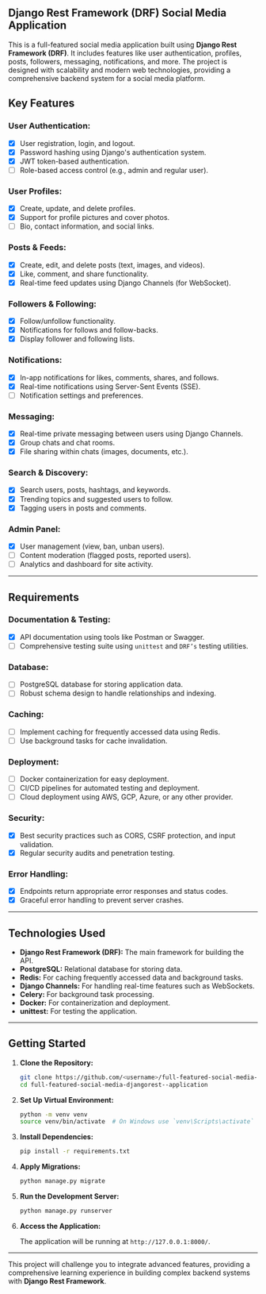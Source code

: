 ## Django Rest Framework (DRF) Social Media Application

This is a full-featured social media application built using **Django Rest Framework (DRF)**. It includes features like user authentication, profiles, posts, followers, messaging, notifications, and more. The project is designed with scalability and modern web technologies, providing a comprehensive backend system for a social media platform.

## Key Features

### User Authentication:
- [x] User registration, login, and logout.
- [x] Password hashing using Django's authentication system.
- [x] JWT token-based authentication.
- [ ] Role-based access control (e.g., admin and regular user).

### User Profiles:
- [x] Create, update, and delete profiles.
- [x] Support for profile pictures and cover photos.
- [ ] Bio, contact information, and social links.

### Posts & Feeds:
- [x] Create, edit, and delete posts (text, images, and videos).
- [x] Like, comment, and share functionality.
- [x] Real-time feed updates using Django Channels (for WebSocket).

### Followers & Following:
- [x] Follow/unfollow functionality.
- [x] Notifications for follows and follow-backs.
- [x] Display follower and following lists.

### Notifications:
- [x] In-app notifications for likes, comments, shares, and follows.
- [x] Real-time notifications using Server-Sent Events (SSE).
- [ ] Notification settings and preferences.

### Messaging:
- [x] Real-time private messaging between users using Django Channels.
- [x] Group chats and chat rooms.
- [x] File sharing within chats (images, documents, etc.).

### Search & Discovery:
- [x] Search users, posts, hashtags, and keywords.
- [x] Trending topics and suggested users to follow.
- [x] Tagging users in posts and comments.

### Admin Panel:
- [x] User management (view, ban, unban users).
- [ ] Content moderation (flagged posts, reported users).
- [ ] Analytics and dashboard for site activity.

---

## Requirements

### Documentation & Testing:
- [x] API documentation using tools like Postman or Swagger.
- [ ] Comprehensive testing suite using `unittest` and `DRF’s` testing utilities.

### Database:
- [ ] PostgreSQL database for storing application data.
- [ ] Robust schema design to handle relationships and indexing.

### Caching:
- [ ] Implement caching for frequently accessed data using Redis.
- [ ] Use background tasks for cache invalidation.

### Deployment:
- [ ] Docker containerization for easy deployment.
- [ ] CI/CD pipelines for automated testing and deployment.
- [ ] Cloud deployment using AWS, GCP, Azure, or any other provider.

### Security:
- [x] Best security practices such as CORS, CSRF protection, and input validation.
- [x] Regular security audits and penetration testing.

### Error Handling:
- [x] Endpoints return appropriate error responses and status codes.
- [x] Graceful error handling to prevent server crashes.

---

## Technologies Used

- **Django Rest Framework (DRF):** The main framework for building the API.
- **PostgreSQL:** Relational database for storing data.
- **Redis:** For caching frequently accessed data and background tasks.
- **Django Channels:** For handling real-time features such as WebSockets.
- **Celery:** For background task processing.
- **Docker:** For containerization and deployment.
- **unittest:** For testing the application.

---

## Getting Started

1. **Clone the Repository:**

   ```bash
   git clone https://github.com/<username>/full-featured-social-media-djangorest--application.git
   cd full-featured-social-media-djangorest--application
   ```

2. **Set Up Virtual Environment:**

   ```bash
   python -m venv venv
   source venv/bin/activate  # On Windows use `venv\Scripts\activate`
   ```

3. **Install Dependencies:**

   ```bash
   pip install -r requirements.txt
   ```

4. **Apply Migrations:**

   ```bash
   python manage.py migrate
   ```

5. **Run the Development Server:**

   ```bash
   python manage.py runserver
   ```

6. **Access the Application:**

   The application will be running at `http://127.0.0.1:8000/`.

---

This project will challenge you to integrate advanced features, providing a comprehensive learning experience in building complex backend systems with **Django Rest Framework**.

